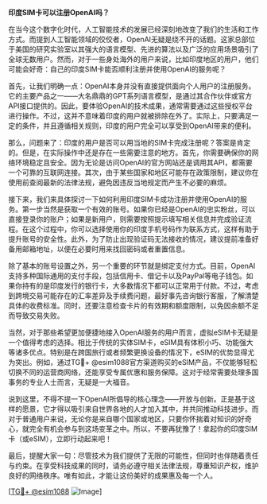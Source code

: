 **印度SIM卡可以注册OpenAI吗？**

在当今这个数字化时代，人工智能技术的发展已经深刻地改变了我们的生活和工作方式。而提到人工智能领域的佼佼者，OpenAI无疑是绕不开的话题。这家总部位于美国的研究实验室以其强大的语言模型、先进的算法以及广泛的应用场景吸引了全球无数用户。然而，对于一些身处海外的用户来说，比如印度地区的用户，他们可能会好奇：自己的印度SIM卡能否顺利注册并使用OpenAI的服务呢？

首先，让我们明确一点：OpenAI本身并没有直接提供面向个人用户的注册服务。它的主要产品之一——大名鼎鼎的GPT系列语言模型，是通过其合作伙伴或官方API接口提供的。因此，要体验OpenAI的技术成果，通常需要通过这些授权平台进行操作。不过，这并不意味着印度的用户就被排除在外了。实际上，只要满足一定的条件，并且遵循相关规则，印度的用户完全可以享受到OpenAI带来的便利。

那么，问题来了：印度的用户是否可以用当地的SIM卡完成注册呢？答案是肯定的。但是，在实际操作中还是存在一些需要注意的地方。首先，你需要确保你的网络环境稳定且安全。因为无论是访问OpenAI的官方网站还是调用其API，都需要一个可靠的互联网连接。其次，由于某些国家和地区可能存在政策限制，建议你在使用前查阅最新的法律法规，避免因违反当地规定而产生不必要的麻烦。

接下来，我们来具体探讨一下如何利用印度SIM卡成功注册并使用OpenAI的服务。第一步当然是获取一个有效的账号。如果你已经是OpenAI的忠实粉丝，可以直接登录你的账户；如果是新用户，则需要按照提示填写相关信息并完成验证流程。在这个过程中，你可以选择使用你的印度手机号码作为联系方式，这样有助于提升账号的安全性。此外，为了防止出现验证码无法接收的情况，建议提前准备好备用邮箱地址，以便在必要时用来找回密码或者重置信息。

除了基本的账号设置之外，另一个重要的环节就是绑定支付方式。目前，OpenAI支持多种国际通用的支付手段，包括信用卡、借记卡以及PayPal等电子钱包。如果你持有的是印度发行的银行卡，大多数情况下都可以正常用于付款。不过，考虑到跨境交易可能存在的汇率差异及手续费问题，最好事先咨询银行客服，了解清楚具体的收费标准。同时，还要注意检查卡片的有效期和额度限制，以免因余额不足而导致交易失败。

当然，对于那些希望更加便捷地接入OpenAI服务的用户而言，虚拟eSIM卡无疑是一个值得考虑的选择。相比于传统的实体SIM卡，eSIM具有体积小巧、功能强大等诸多优点。特别是在跨国旅行或者频繁更换设备的情况下，eSIM的优势显得尤为突出。例如，通过TG💪+ @esim1088官方渠道购买的eSIM产品，不仅能够轻松切换不同的运营商网络，还能享受专属优惠和服务保障。这对于经常需要处理多国事务的专业人士而言，无疑是一大福音。

说到这里，不得不提一下OpenAI所倡导的核心理念——开放与创新。正是基于这样的愿景，它才得以吸引来自世界各地的人才加入其中，并共同推动科技进步。而对于普通用户来说，无论你是来自哪个国家或地区，只要你怀揣着对知识的好奇心，就完全有机会参与到这场变革之中。所以，不要再犹豫了！拿起你的印度SIM卡（或eSIM），立即行动起来吧！

最后，提醒大家一句：尽管技术为我们提供了无限的可能性，但同时也伴随着责任与约束。在享受科技成果的同时，请务必遵守相关法律法规，尊重知识产权，维护良好的网络秩序。唯有如此，才能让这份美好的成果惠及每一个人。

[[TG💪+ @esim1088](https://t.me/s/esim1088) ![Image](https://i.postimg.cc/4NQfJmqS/Snipaste-2025-05-13-00-14-12.png)]